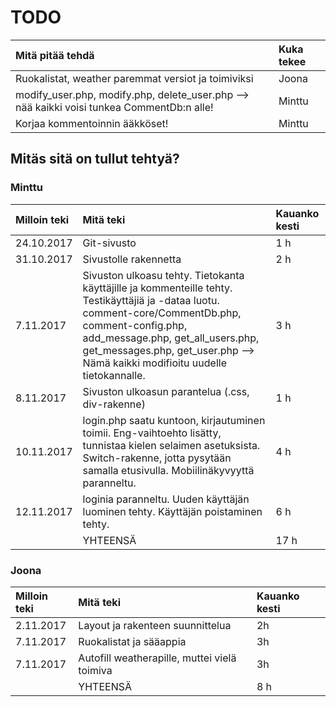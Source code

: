 # TODO

| Mitä pitää tehdä | Kuka tekee |
|:--|:--|
| Ruokalistat, weather paremmat versiot ja toimiviksi | Joona |
| modify_user.php, modify.php, delete_user.php --> nää kaikki voisi tunkea CommentDb:n alle! | Minttu |
| Korjaa kommentoinnin ääkköset! | Minttu |

## Mitäs sitä on tullut tehtyä?

### Minttu

| Milloin teki | Mitä teki | Kauanko kesti |
|:--|:--|:--|
| 24.10.2017 | Git-sivusto | 1 h |
| 31.10.2017 | Sivustolle rakennetta | 2 h |
| 7.11.2017 | Sivuston ulkoasu tehty. Tietokanta käyttäjille ja kommenteille tehty. Testikäyttäjiä ja -dataa luotu. comment-core/CommentDb.php, comment-config.php, add_message.php, get_all_users.php, get_messages.php, get_user.php --> Nämä kaikki modifioitu uudelle tietokannalle. | 3 h |
| 8.11.2017 | Sivuston ulkoasun parantelua (.css, div-rakenne) | 1 h |
| 10.11.2017 | login.php saatu kuntoon, kirjautuminen toimii. Eng-vaihtoehto lisätty, tunnistaa kielen selaimen asetuksista. Switch-rakenne, jotta pysytään samalla etusivulla. Mobiilinäkyvyyttä paranneltu. | 4 h |
| 12.11.2017 | loginia paranneltu. Uuden käyttäjän luominen tehty. Käyttäjän poistaminen tehty. | 6 h |
|  | YHTEENSÄ | 17 h |

### Joona

| Milloin teki | Mitä teki | Kauanko kesti |
|:--|:--|:--|
| 2.11.2017 | Layout ja rakenteen suunnittelua | 2h |
| 7.11.2017 | Ruokalistat ja sääappia | 3h |
| 7.11.2017 | Autofill weatherapille, muttei vielä toimiva | 3h |
|  | YHTEENSÄ | 8 h |
